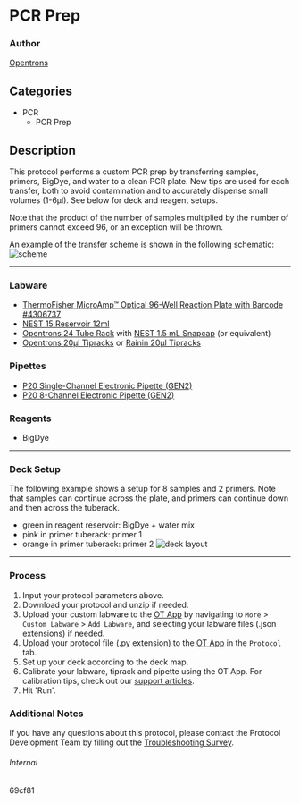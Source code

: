 # PCR Prep

### Author
[Opentrons](https://opentrons.com/)

## Categories
* PCR
	* PCR Prep

## Description

This protocol performs a custom PCR prep by transferring samples, primers, BigDye, and water to a clean PCR plate. New tips are used for each transfer, both to avoid contamination and to accurately dispense small volumes (1-6µl). See below for deck and reagent setups.

Note that the product of the number of samples multiplied by the number of primers cannot exceed 96, or an exception will be thrown.

An example of the transfer scheme is shown in the following schematic:  
![scheme](https://opentrons-protocol-library-website.s3.amazonaws.com/custom-README-images/69cf81/scheme.png)

---

### Labware
* [ThermoFisher MicroAmp™ Optical 96-Well Reaction Plate with Barcode #4306737](https://www.thermofisher.com/order/catalog/product/4306737#/4306737)
* [NEST 15 Reservoir 12ml](https://shop.opentrons.com/collections/verified-labware/products/nest-12-well-reservoir-15-ml)
* [Opentrons 24 Tube Rack](https://shop.opentrons.com/collections/verified-labware/products/tube-rack-set-1) with [NEST 1.5 mL Snapcap](https://www.cell-nest.com/page94?_l=en&product_id=108&product_category=84) (or equivalent)
* [Opentrons 20µl Tipracks](https://shop.opentrons.com/collections/opentrons-tips/products/opentrons-10ul-tips) or [Rainin 20µl Tipracks](https://www.shoprainin.com/Products/Pipettes-and-Tips/Pipette-Tips/LTS-Pipette-Tips/SpaceSaver/Pipette-Tips-GPS-LTS-20µL-S-960A-10/p/30389297)

### Pipettes
* [P20 Single-Channel Electronic Pipette (GEN2)](https://shop.opentrons.com/collections/ot-2-pipettes/products/single-channel-electronic-pipette)
* [P20 8-Channel Electronic Pipette (GEN2)](https://shop.opentrons.com/collections/ot-2-pipettes/products/8-channel-electronic-pipette)

### Reagents
* BigDye

---

### Deck Setup
The following example shows a setup for 8 samples and 2 primers. Note that samples can continue across the plate, and primers can continue down and then across the tuberack.  
* green in reagent reservoir: BigDye + water mix
* pink in primer tuberack: primer 1
* orange in primer tuberack: primer 2
![deck layout](https://opentrons-protocol-library-website.s3.amazonaws.com/custom-README-images/69cf81/deck-2.png)

---

### Process
1. Input your protocol parameters above.
2. Download your protocol and unzip if needed.
3. Upload your custom labware to the [OT App](https://opentrons.com/ot-app) by navigating to `More` > `Custom Labware` > `Add Labware`, and selecting your labware files (.json extensions) if needed.
4. Upload your protocol file (.py extension) to the [OT App](https://opentrons.com/ot-app) in the `Protocol` tab.
5. Set up your deck according to the deck map.
6. Calibrate your labware, tiprack and pipette using the OT App. For calibration tips, check out our [support articles](https://support.opentrons.com/en/collections/1559720-guide-for-getting-started-with-the-ot-2).
7. Hit 'Run'.

### Additional Notes
If you have any questions about this protocol, please contact the Protocol Development Team by filling out the [Troubleshooting Survey](https://protocol-troubleshooting.paperform.co/).

###### Internal
69cf81
